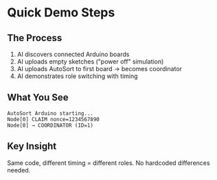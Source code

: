 # Quick Demo Steps

## The Process
1. AI discovers connected Arduino boards
2. AI uploads empty sketches ("power off" simulation)  
3. AI uploads AutoSort to first board → becomes coordinator
4. AI demonstrates role switching with timing

## What You See
```
AutoSort Arduino starting...
Node[0] CLAIM nonce=1234567890
Node[0] → COORDINATOR (ID=1)
```

## Key Insight
Same code, different timing = different roles. No hardcoded differences needed.
